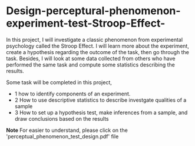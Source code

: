 # Design-perceptural-phenomenon-experiment-test-Stroop-Effect-
In this project, I will investigate a classic phenomenon from experimental psychology called the Stroop Effect.
I will learn more about the experiment, create a hypothesis regarding the outcome of the task, then go through the task. Besides, I will look at some data collected from others who have performed the same task and compute some statistics describing the results. 

Some task will be completed in this project, 
- 1 how to identify components of an experiment. 
- 2 How to use descriptive statistics to describe investgate qualities of a sample
- 3 How to set up a hypothesis test, make inferences from a sample, and draw conclusions based on the results
 
**Note**
For easier to understand, please click on the 'perceptual_phenomenon_test_design.pdf' file
